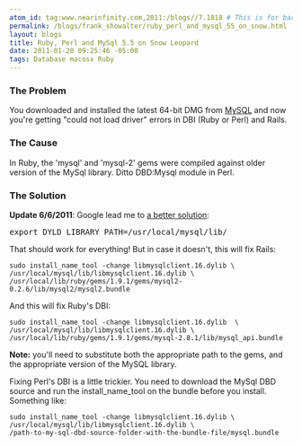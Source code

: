 ```yaml
---
atom_id: tag:www.nearinfinity.com,2011:/blogs//7.1818 # This is for backwards compatibility do not change!
permalink: /blogs/frank_showalter/ruby_perl_and_mysql_55_on_snow.html
layout: blogs
title: Ruby, Perl and MySql 5.5 on Snow Leopard
date: 2011-01-20 09:25:46 -05:00
tags: Database macosx Ruby
---
```

<h3>The Problem</h3>

<p>You downloaded and installed the latest 64-bit DMG from <a href="http://dev.mysql.com/downloads/mysql/">MySQL</a> and now you're getting "could not load driver" errors in DBI (Ruby or Perl) and Rails.</p>

<h3>The Cause</h3>

<p>In Ruby, the 'mysql' and 'mysql-2' gems were compiled against older version of the MySql library. Ditto DBD:Mysql module in Perl.</p>

<h3>The Solution</h3>

<p><strong>Update 6/6/2011</strong>: Google lead me to <a href="http://www.blog.bridgeutopiaweb.com/post/how-to-fix-mysql-load-issues-on-mac-os-x/">a better solution</a>:</p>

<pre>export DYLD_LIBRARY_PATH=/usr/local/mysql/lib/</pre>

<p>That should work for everything! But in case it doesn't, this will fix Rails:</p>

    sudo install_name_tool -change libmysqlclient.16.dylib \ 
    /usr/local/mysql/lib/libmysqlclient.16.dylib \
    /usr/local/lib/ruby/gems/1.9.1/gems/mysql2-0.2.6/lib/mysql2/mysql2.bundle

<p>And this will fix Ruby's DBI:</p>

    sudo install_name_tool -change libmysqlclient.16.dylib  \ 
    /usr/local/mysql/lib/libmysqlclient.16.dylib \
    /usr/local/lib/ruby/gems/1.9.1/gems/mysql-2.8.1/lib/mysql_api.bundle

<p><strong>Note:</strong> you'll need to substitute both the appropriate path to the gems, and the appropriate version of the MySQL library.</p>

<p>Fixing Perl's DBI is a little trickier. You need to download the MySql DBD source and run the install_name_tool on the bundle before you install. Something like:</p>

    sudo install_name_tool -change libmysqlclient.16.dylib \ 
    /usr/local/mysql/lib/libmysqlclient.16.dylib \
    /path-to-my-sql-dbd-source-folder-with-the-bundle-file/mysql.bundle

